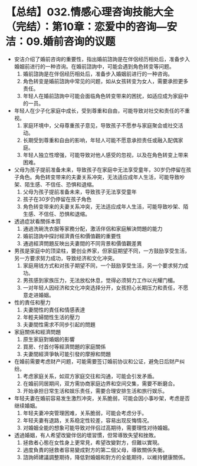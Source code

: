 # 【总结】032.情感心理咨询技能大全（完结）：第10章：恋爱中的咨询—安洁：09.婚前咨询的议题

-   安洁介绍了婚前咨询的重要性，指出婚前諮詢是在伴侶经历相处后，准备步入婚姻前进行的一种咨询。在婚前諮詢中，可能会遇到角色转变等问题。
    1.  婚前諮詢是在伴侶经历相处后，准备步入婚姻前进行的一种咨询。
    2.  角色转变是婚前諮詢中常见的问题，如从女孩转变为女人，需要承担更多责任。
    3.  年轻人在婚前諮詢中可能会面临角色转变带来的困扰，如适应成为家庭中的一员。
-   年轻人在少子化家庭中成长，受到尊重和自由，可能导致对社交和责任的不重视。
    1.  家庭环境中，父母尊重孩子意见，导致孩子不愿参与家庭聚会或社交活动。
    2.  长期受到尊重和自由的影响，年轻人可能不愿意承担责任或融入配偶家庭。
    3.  年轻人独立性增强，可能导致对他人感受的忽视，以及在角色转变上带来困难。
-   父母为孩子提前准备未来，导致孩子在家庭中无法享受童年，30岁仍停留在孩子角色。角色转变带来的夫妻关系冲突，无法适应成年人生活，可能导致吵架、陌生感、不信任、恐惧和退缩。
    1.  父母为孩子提前准备未来，导致孩子无法享受童年
    2.  孩子在30岁仍停留在孩子角色
    3.  角色转变带来的夫妻关系冲突，无法适应成年人生活，可能导致吵架、陌生感、不信任、恐惧和退缩。
-   透過症狀看關係本質
    1.  通過洗碗洗衣服等家務分配，激活伴侶和家庭解決問題的能力
    2.  婚前諮詢中探討經濟責任和價值觀的重要性
    3.  通過經濟問題反映出夫妻間的不同背景和價值觀差異
-   男孩是家庭中的顶梁柱，要创业养家，但家庭期望不同，一方鼓励享受生活，另一方要求努力成功，导致经济和文化冲突。
    1.  家庭用钱方式和对孩子期望不同，一个鼓励享受生活，另一个要求努力成功。
    2.  男孩感到家族压力，无法放松休息，觉得必须努力工作以光耀门楣。
    3.  一对年轻人因经济和文化冲突选择分开，女孩担心长期压力和责任，不愿意走进婚姻。
-   性的責任和壓力
    1.  夫妻間性的責任和情感表達
    2.  年輕夫婦間性生活的壓力
    3.  夫妻間性需求不同步引起的問題
-   家庭關係和經濟問題
    1.  原生家庭對婚姻的影響
    2.  買房、付首付等經濟問題的家庭關係
    3.  夫妻間經濟爭執可能引發的摩擦和問題
-   在婚前需要考虑财产问题，可能需要签订婚前协议和公证，避免日后财产纠纷。
    1.  考虑家庭关系，如双方家庭交往和沟通，可能会引发矛盾。
    2.  在婚前同居期间，双方需协商家庭边界和空间交集，需要不断磨合。
    3.  开始承担日常生活和娱乐责任，需要合理安排生活和旅行娱乐。
-   年轻夫妻在婚前容易发生激烈冲突，关系脆弱，可能会因小事吵架，考虑是否继续婚姻。
    1.  年轻夫妻冲突管理困难，关系脆弱，可能会考虑分手。
    2.  年轻夫妻有退路，关系稳定性较差，容易出现反悔情况。
    3.  对婚姻全能的想象可能导致对伴侣过高期待，需要理性对待婚姻。
-   透過婚姻，有人希望改變伴侶的壞習慣，但常導致失望和挫敗。
    1.  拯救者心態在女性身上更常見，希望改變對方，但難以實現。
    2.  過度負責的拯救者容易變成對方的第二個父母，導致關係失衡。
    3.  諮詢師建議調整期待，降低對婚姻和對方的全能期待，以維持健康關係。